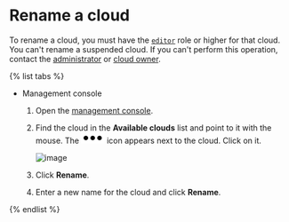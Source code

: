 # Rename a cloud

To rename a cloud, you must have the [`editor`](../../../iam/concepts/access-control/roles.md#editor) role or higher for that cloud. You can't rename a suspended cloud. If you can't perform this operation, contact the [administrator](../../../iam/concepts/access-control/roles.md#admin) or [cloud owner](../../concepts/resources-hierarchy.md#owner).

{% list tabs %}

- Management console

  1. Open the [management console](https://console.cloud.yandex.com).

  1. Find the cloud in the **Available clouds** list and point to it with the mouse. The ![***](../../../_assets/options.svg) icon appears next to the cloud. Click on it.

      ![image](../../../_assets/iam/cloud-actions.png)

  1. Click **Rename**.

  1. Enter a new name for the cloud and click **Rename**.

{% endlist %}

